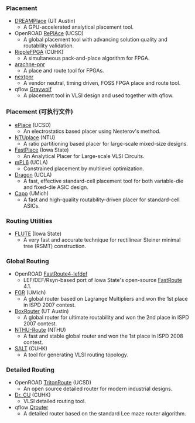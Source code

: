 ### Placement
 - [DREAMPlace](https://github.com/limbo018/DREAMPlace) (UT Austin)
   - A GPU-accelerated analytical placement tool.
 - OpenROAD [RePlAce](https://github.com/abk-openroad/RePlAce) (UCSD)
   - A global placement tool with advancing solution quality and routability validation.
 - [RippleFPGA](https://github.com/cuhk-eda/ripple-fpga) (CUHK)
   - A simultaneous pack-and-place algorithm for FPGA.
 - [arachne-pnr](https://github.com/YosysHQ/arachne-pnr)
   - A place and route tool for FPGAs.
 - [nextpnr](https://github.com/YosysHQ/nextpnr)
   - A vendor neutral, timing driven, FOSS FPGA place and route tool.
 - qflow [Graywolf](https://github.com/rubund/graywolf)
   - A placement tool in VLSI design and used together with qflow.

### Placement (可执行文件)
 - [ePlace](http://vlsi-cuda.ucsd.edu/~ljw/ePlace/index.html) (UCSD)
   - An electrostatics based placer using Nesterov's method.
 - [NTUplace](http://eda.ee.ntu.edu.tw/w04/download/ntuplace.php) (NTU)
   - A ratio partitioning based placer for large-scale mixed-size designs.
 - [FastPlace](http://vlsicad.eecs.umich.edu/BK/Slots/cache/www.public.iastate.edu/~nataraj/FastPlace.html) (Iowa State)
   - An Analytical Placer for Large-scale VLSI Circuits.
 - [mPL6](http://cadlab.cs.ucla.edu/cpmo/) (UCLA)
   - Constrained placement by multilevel optimization.
 - [Dragon](http://vlsicad.eecs.umich.edu/BK/Slots/cache/er.cs.ucla.edu/Dragon/) (UCLA)
   - A fast, effective standard-cell placement tool for both variable-die and fixed-die ASIC design.
 - [Capo](http://vlsicad.eecs.umich.edu/BK/PDtools/Capo/) (UMich)
   - A fast and high-quality routability-driven placer for standard-cell ASICs.

### Routing Utilities
 - [FLUTE](http://home.eng.iastate.edu/~cnchu/flute.html) (Iowa State)
   - A very fast and accurate technique for rectilinear Steiner minimal tree (RSMT) construction.

### Global Routing
 - OpenROAD [FastRoute4-lefdef](https://github.com/The-OpenROAD-Project/FastRoute4-lefdef)
   - LEF/DEF/Rsyn-based port of Iowa State's open-source [FastRoute](http://home.engineering.iastate.edu/~cnchu/FastRoute.html) 4.1.
 - [FGR](http://vlsicad.eecs.umich.edu/BK/FGR/) (UMich)
   - A global router based on Lagrange Multipliers and won the 1st place in ISPD 2007 contest.
 - [BoxRouter](https://www.cerc.utexas.edu/utda/download/BoxRouter.htm) (UT Austin)
   - A global router for ultimate routability and won the 2nd place in ISPD 2007 contest.
 - [NTHU-Route](http://www.cs.nthu.edu.tw/~tcwang/nthuroute/) (NTHU)
   - A fast and stable global router and won the 1st place in ISPD 2008 contest.
 - [SALT](https://github.com/chengengjie/salt) (CUHK)
   - A tool for generating VLSI routing topology.

### Detailed Routing
 - OpenROAD [TritonRoute](https://github.com/The-OpenROAD-Project/TritonRoute) (UCSD)
   - An open source detailed router for modern industrial designs.
 - [Dr. CU](https://github.com/cuhk-eda/dr-cu) (CUHK)
   - VLSI detailed routing tool.
 - qflow [Qrouter](http://opencircuitdesign.com/qrouter/)
   - A detailed router based on the standard Lee maze router algorithm.
